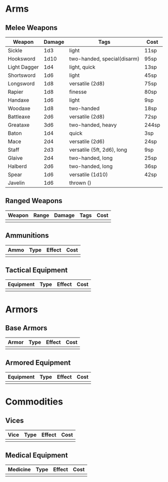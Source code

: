 # Arms
## Melee Weapons
| Weapon       | Damage | Tags                        | Cost  |
| ------------ | ------ | --------------------------- | ----- |
| Sickle       | 1d3    | light                       | 11sp  |
| Hooksword    | 1d10   | two-handed, special(disarm) | 95sp  |
| Light Dagger | 1d4    | light, quick                | 13sp  |
| Shortsword   | 1d6    | light                       | 45sp  |
| Longsword    | 1d8    | versatile (2d8)             | 75sp  |
| Rapier       | 1d8    | finesse                     | 80sp  |
| Handaxe      | 1d6    | light                       | 9sp   |
| Woodaxe      | 1d8    | two-handed                  | 18sp  |
| Battleaxe    | 2d6    | versatile (2d8)             | 72sp  |
| Greataxe     | 3d6    | two-handed, heavy           | 244sp |
| Baton        | 1d4    | quick                       | 3sp   |
| Mace         | 2d4    | versatile (2d6)             | 24sp  |
| Staff        | 2d3    | versatile (5ft, 2d6), long  | 9sp   |
| Glaive       | 2d4    | two-handed, long            | 25sp  |
| Halberd      | 2d6    | two-handed, long            | 36sp  |
| Spear        | 1d6    | versatile (1d10)            | 42sp  |
| Javelin      | 1d6    | thrown ()                   |       |

## Ranged Weapons
| Weapon | Range | Damage | Tags | Cost |
| ------ | ----- | ------ | ---- | ---- |
|        |       |        |      |      |
## Ammunitions
| Ammo | Type | Effect | Cost |
| ---- | ---- | ------ | ---- |
|      |      |        |      |

## Tactical Equipment
| Equipment | Type | Effect | Cost |
| --------- | ---- | ------ | ---- |
|           |      |        |      |

# Armors
## Base Armors
| Armor | Type | Effect | Cost |
| ----- | ---- | ------ | ---- |
|       |      |        |      |

## Armored Equipment
| Equipment | Type | Effect | Cost |
| --------- | ---- | ------ | ---- |
|           |      |        |      |

# Commodities
## Vices
| Vice | Type | Effect | Cost |
| ---- | ---- | ------ | ---- |
|      |      |        |      |

## Medical Equipment
| Medicine | Type | Effect | Cost |
| -------- | ---- | ------ | ---- |
|          |      |        |      |